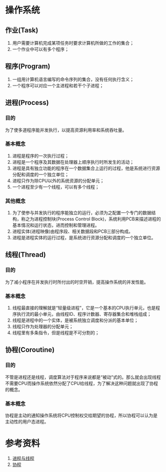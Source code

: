 # 操作系统

## 作业(Task)

1. 用户需要计算机完成某项任务时要求计算机所做的工作的集合；
2. 一个作业中可以有多个程序；

## 程序(Program)

1. 一组用计算机语言编写的命令序列的集合，没有任何执行含义；
2. 一个程序可以对应一个主进程和若干个子进程；

## 进程(Process)

### 目的

为了使多道程序能并发执行，以提高资源利用率和系统吞吐量。

### 基本概念

1. 进程是程序的一次执行过程；
2. 进程是一个程序及其数据在处理器上顺序执行时所发生的活动；
3. 进程是具有独立功能的程序在一个数据集合上运行的过程，他是系统进行资源分配和调度的一个独立单位；
4. 进程只作为除CPU以外的系统资源的分配单元；
5. 一个进程至少有一个线程，可以有多个线程；

### 其他概念

1. 为了使参与并发执行的程序能独立的运行，必须为之配置一个专门的数据结构，称之为进程控制块(Process Control Block)，系统利用PCB来描述进程的基本情况和运行状态，进而控制和管理进程。
2. 进程实体(进程映像)由程序段、相关数据段和PCB三部分构成。
3. 进程是进程实体的运行过程，是系统进行资源分配和调度的一个独立单位。

## 线程(Thread)

### 目的

为了减小程序在并发执行时所付出的时空开销，提高操作系统的并发性能。

### 基本概念

1. 线程最直接的理解就是“轻量级进程”，它是一个基本的CPU执行单元，也是程序执行流的最小单元，由线程ID、程序计数器、寄存器集合和堆栈组成；
2. 线程是进程中的一个实体，是被系统独立调度和分派的基本单位；
3. 线程只作为处理器的分配单元；
4. 线程里有多条指令，但是线程是不可分割的；

## 协程(Coroutine)

### 目的

不管是进程还是线程，调度算法对于程序来说都是“被动”式的。那么就会出现线程不需要CPU而操作系统依然分配了CPU给线程，为了解决这种问题就出现了协程的概念。

### 基本概念

协程是主动的通知操作系统将CPU控制权交给期望的协程，所以协程可以认为是主动性的用户态进程。

# 参考资料

1. [进程与线程](https://wizardforcel.gitbooks.io/wangdaokaoyan-os/content/7.html)
2. [协程](https://www.zybuluo.com/tingyuge/note/529270)
